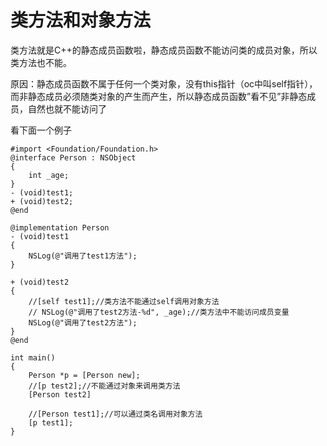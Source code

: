 # 类方法和对象方法

类方法就是C++的静态成员函数啦，静态成员函数不能访问类的成员对象，所以类方法也不能。

原因：静态成员函数不属于任何一个类对象，没有this指针（oc中叫self指针），而非静态成员必须随类对象的产生而产生，所以静态成员函数”看不见”非静态成员，自然也就不能访问了

看下面一个例子

```oc
#import <Foundation/Foundation.h>
@interface Person : NSObject
{
    int _age;
}
- (void)test1;
+ (void)test2;
@end

@implementation Person
- (void)test1
{
    NSLog(@"调用了test1方法");
}

+ (void)test2
{
    //[self test1];//类方法不能通过self调用对象方法
    // NSLog(@"调用了test2方法-%d", _age);//类方法中不能访问成员变量
    NSLog(@"调用了test2方法");
}
@end

int main()
{
    Person *p = [Person new];
    //[p test2];//不能通过对象来调用类方法
    [Person test2]

    //[Person test1];//可以通过类名调用对象方法
    [p test1];
}
```

